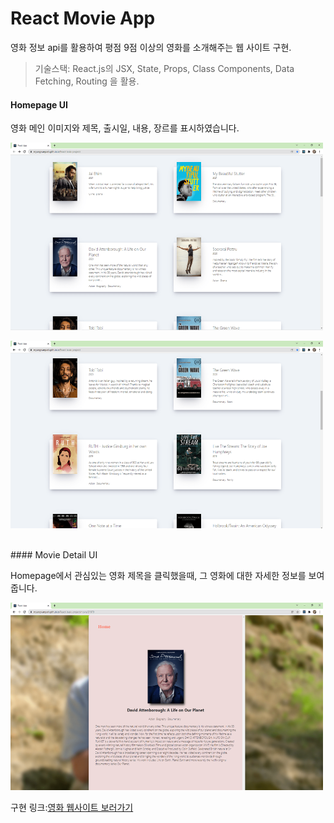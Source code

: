 # React Movie App

영화 정보 api를 활용하여 평점 9점 이상의 영화를 소개해주는 웹 사이트 구현.

> 기술스택: React.js의 JSX, State, Props, Class Components, Data Fetching, Routing 을 활용.

#### Homepage UI

영화 메인 이미지와 제목, 출시일, 내용, 장르를 표시하였습니다.

<img src="./imgs/react_home.png" width="500px" height="300px"  alt="React_home"></img><br/>

<img src="./imgs/react_home2.png" width="500px" height="300px"  alt="React_home"></img><br/>

<br/>
#### Movie Detail UI

Homepage에서 관심있는 영화 제목을 클릭했을때, 그 영화에 대한 자세한 정보를 보여줍니다.

<img src="./imgs/react_detail.png" width="500px" height="300px"  alt="React_home"></img><br/>

구현 링크:[영화 웹사이트 보러가기](https://myungwanpark.github.io/React-basic-project/ "movie link")
